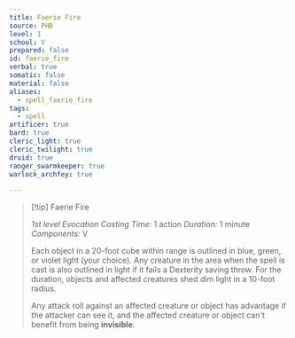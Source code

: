 ```yaml
---
title: Faerie Fire
source: PHB
level: 1
school: V
prepared: false
id: faerie_fire
verbal: true
somatic: false
material: false
aliases:
  - spell_faerie_fire
tags:
  - spell
artificer: true
bard: true
cleric_light: true
cleric_twilight: true
druid: true
ranger_swarmkeeper: true
warlock_archfey: true

---
```

>[!tip] Faerie Fire
>
> *1st level Evocation*
> *Casting Time:* 1 action
> *Duration:* 1 minute
> *Components:* V
>
>Each object in a 20-foot cube within range is outlined in blue, green, or violet light (your choice). Any creature in the area when the spell is cast is also outlined in light if it fails a Dexterity saving throw. For the duration, objects and affected creatures shed dim light in a 10-foot radius.
>
>Any attack roll against an affected creature or object has advantage if the attacker can see it, and the affected creature or object can't benefit from being **invisible**.
>

